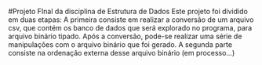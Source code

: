 #Projeto FInal da disciplina de Estrutura de Dados
Este projeto foi dividido em duas etapas:
A primeira consiste em realizar a conversão de um arquivo csv, que contém os banco de dados que será explorado no programa, para arquivo binário tipado. Após a conversão, pode-se realizar uma série de manipulações com o arquivo binário que foi gerado.
A segunda parte consiste na ordenação externa desse arquivo binário (em processo...)
